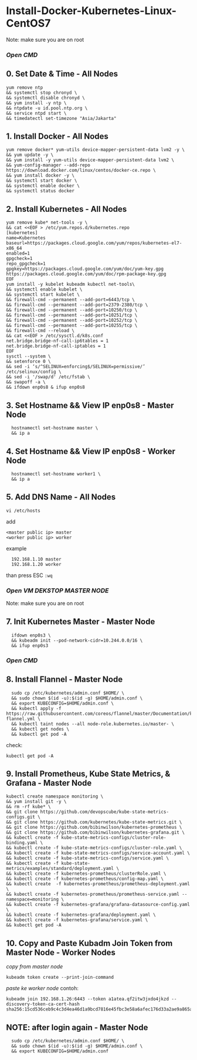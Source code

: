 # Install-Docker-Kubernetes-Linux-CentOS7

Note: make sure you are on root
### *Open CMD*
## 0. Set Date & Time - All Nodes
```
yum remove ntp
&& systemctl stop chronyd \
&& systemctl disable chronyd \
&& yum install -y ntp \
&& ntpdate -u id.pool.ntp.org \
&& service ntpd start \
&& timedatectl set-timezone "Asia/Jakarta"
```
## 1. Install Docker - All Nodes
```
yum remove docker* yum-utils device-mapper-persistent-data lvm2 -y \
&& yum update -y \
&& yum install -y yum-utils device-mapper-persistent-data lvm2 \
&& yum-config-manager --add-repo https://download.docker.com/linux/centos/docker-ce.repo \
&& yum install docker -y \
&& systemctl start docker \
&& systemctl enable docker \
&& systemctl status docker
```

## 2. Install Kubernetes - All Nodes
```
yum remove kube* net-tools -y \
&& cat <<EOF > /etc/yum.repos.d/kubernetes.repo
[kubernetes]
name=Kubernetes
baseurl=https://packages.cloud.google.com/yum/repos/kubernetes-el7-x86_64
enabled=1
gpgcheck=1
repo_gpgcheck=1
gpgkey=https://packages.cloud.google.com/yum/doc/yum-key.gpg https://packages.cloud.google.com/yum/doc/rpm-package-key.gpg
EOF
yum install -y kubelet kubeadm kubectl net-tools\
&& systemctl enable kubelet \
&& systemctl start kubelet \
&& firewall-cmd --permanent --add-port=6443/tcp \
&& firewall-cmd --permanent --add-port=2379-2380/tcp \
&& firewall-cmd --permanent --add-port=10250/tcp \
&& firewall-cmd --permanent --add-port=10251/tcp \
&& firewall-cmd --permanent --add-port=10252/tcp \
&& firewall-cmd --permanent --add-port=10255/tcp \
&& firewall-cmd --reload \
&& cat <<EOF > /etc/sysctl.d/k8s.conf
net.bridge.bridge-nf-call-ip6tables = 1
net.bridge.bridge-nf-call-iptables = 1
EOF
sysctl --system \
&& setenforce 0 \
&& sed -i ‘s/^SELINUX=enforcing$/SELINUX=permissive/’ /etc/selinux/config \
&& sed -i '/swap/d' /etc/fstab \
&& swapoff -a \
&& ifdown enp0s8 & ifup enp0s8
```
## 3. Set Hostname && View IP enp0s8 - Master Node
```
  hostnamectl set-hostname master \
  && ip a
```
## 4. Set Hostname && View IP enp0s8 - Worker Node
```
  hostnamectl set-hostname worker1 \
  && ip a
```
## 5. Add DNS Name - All Nodes
```
vi /etc/hosts
```
add
```
<master public ip> master
<worker public ip> worker
```
example 
```
  192.168.1.10 master
  192.168.1.20 worker
```
than press ESC ```:wq```

### *Open VM DEKSTOP MASTER NODE*
Note: make sure you are on root
## 7. Init Kubernetes Master - Master Node
```
  ifdown enp0s3 \
  && kubeadm init --pod-network-cidr=10.244.0.0/16 \
  && ifup enp0s3
```
### *Open CMD*
## 8. Install Flannel - Master Node
```
  sudo cp /etc/kubernetes/admin.conf $HOME/ \
  && sudo chown $(id -u):$(id -g) $HOME/admin.conf \
  && export KUBECONFIG=$HOME/admin.conf \
  && kubectl apply -f https://raw.githubusercontent.com/coreos/flannel/master/Documentation/kube-flannel.yml \
  && kubectl taint nodes --all node-role.kubernetes.io/master- \
  && kubectl get nodes \
  && kubectl get pod -A
  ```
check:
```
kubectl get pod -A
```
## 9. Install Prometheus, Kube State Metrics,  & Grafana - Master Node
```
kubectl create namespace monitoring \
&& yum install git -y \
&& rm -rf kube* \
&& git clone https://github.com/devopscube/kube-state-metrics-configs.git \
&& git clone https://github.com/kubernetes/kube-state-metrics.git \
&& git clone https://github.com/bibinwilson/kubernetes-prometheus \
&& git clone https://github.com/bibinwilson/kubernetes-grafana.git \
&& kubectl create -f kube-state-metrics-configs/cluster-role-binding.yaml \
&& kubectl create -f kube-state-metrics-configs/cluster-role.yaml \
&& kubectl create -f kube-state-metrics-configs/service-account.yaml \
&& kubectl create -f kube-state-metrics-configs/service.yaml \
&& kubectl create -f kube-state-metrics/examples/standard/deployment.yaml \
&& kubectl create -f kubernetes-prometheus/clusterRole.yaml \
&& kubectl create -f kubernetes-prometheus/config-map.yaml \
&& kubectl create  -f kubernetes-prometheus/prometheus-deployment.yaml \
&& kubectl create -f kubernetes-prometheus/prometheus-service.yaml --namespace=monitoring \
&& kubectl create -f kubernetes-grafana/grafana-datasource-config.yaml \
&& kubectl create -f kubernetes-grafana/deployment.yaml \
&& kubectl create -f kubernetes-grafana/service.yaml \
&& kubectl get pod -A
```
## 10. Copy and Paste Kubadm Join Token from Master Node - Worker Nodes
*copy from master node*
```
kubeadm token create --print-join-command
```
*paste ke worker node*
contoh:
```
kubeadm join 192.168.1.26:6443 --token a1atea.qf2itw3jxdo4jkzd --discovery-token-ca-cert-hash sha256:15cd536ceb9c4c3d4ea46d1a9bcd7816e45fbc3e58a6afec176d33a2ae9a865a
```

## NOTE: after login again - Master Node
```
  sudo cp /etc/kubernetes/admin.conf $HOME/ \
  && sudo chown $(id -u):$(id -g) $HOME/admin.conf \
  && export KUBECONFIG=$HOME/admin.conf
```
